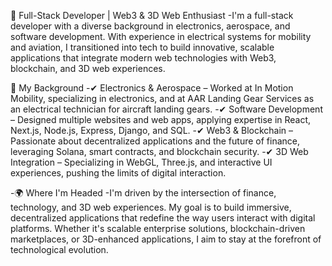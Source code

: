 🚀 Full-Stack Developer | Web3 & 3D Web Enthusiast
-I'm a full-stack developer with a diverse background in electronics, aerospace, and software development. With experience in electrical systems for mobility and aviation, I transitioned into tech to build innovative, scalable applications that integrate modern web technologies with Web3, blockchain, and 3D web experiences.

🔹 My Background
-✔ Electronics & Aerospace – Worked at In Motion Mobility, specializing in electronics, and at AAR Landing Gear Services as an electrical technician for aircraft landing gears.
-✔ Software Development – Designed multiple websites and web apps, applying expertise in React, Next.js, Node.js, Express, Django, and SQL.
-✔ Web3 & Blockchain – Passionate about decentralized applications and the future of finance, leveraging Solana, smart contracts, and blockchain security.
-✔ 3D Web Integration – Specializing in WebGL, Three.js, and interactive UI experiences, pushing the limits of digital interaction.

-🌍 Where I'm Headed
-I'm driven by the intersection of finance, technology, and 3D web experiences. My goal is to build immersive, decentralized applications that redefine the way users interact with digital platforms. Whether it's scalable enterprise solutions, blockchain-driven marketplaces, or 3D-enhanced applications, I aim to stay at the forefront of technological evolution.
<!---
yoandryx/yoandryx is a ✨ special ✨ repository because its `README.md` (this file) appears on your GitHub profile.
You can click the Preview link to take a look at your changes.
--->
